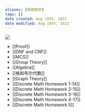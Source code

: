 ```yaml
---
aliases: [离散数学]
tags: [] 
date created: Aug 19th, 2022
date modified: Aug 19th, 2022
---
```

![](https://img.ynchen.me/2022/12/e39cad8054c8ce8797b5b11f64ff8e8e.webp)

- [[Proof]]  
- [[DNF and CNF]]  
- [[MCS]]  
- [[Group Theory]]
- [[Algebra]]
- [[格和布尔代数]]
- [[Graph Theory]]
- [[Discrete Math Homework 1-14]]
- [[Discrete Math Homework 2-15]]
- [[Discrete Math Homework 3-16]]
- [[Discrete Math Homework 4-17]]
- [[Discrete Math Homework 5]]

